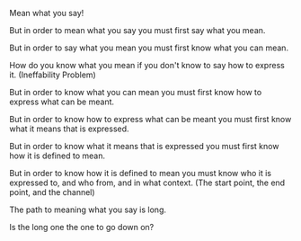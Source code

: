 Mean what you say!

But in order to mean what you say you must first say what you mean.

But in order to say what you mean you must first know what you can mean.

How do you know what you mean if you don't know to say how to express it. (Ineffability Problem)

But in order to know what you can mean you must first know how to express what can be meant.

But in order to know how to express what can be meant you must first know what it means that is expressed.

But in order to know what it means that is expressed you must first know how it is defined to mean.

But in order to know how it is defined to mean you must know who it is expressed to, and who from, and in what context. (The start point, the end point, and the channel)

The path to meaning what you say is long.

Is the long one the one to go down on?